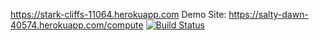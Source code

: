 https://stark-cliffs-11064.herokuapp.com
Demo Site: https://salty-dawn-40574.herokuapp.com/compute
[![Build Status](https://travis-ci.com/safademirhan9/demo.svg?branch=main)](https://travis-ci.com/safademirhan9/demo)
